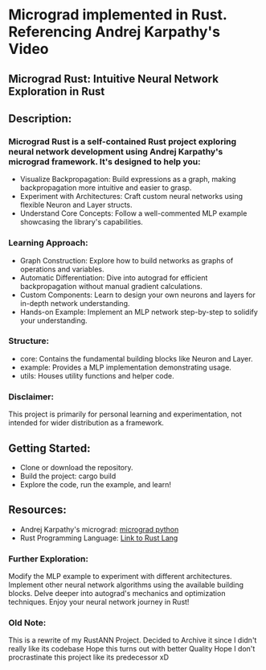 # Micrograd implemented in Rust. Referencing Andrej Karpathy's Video

## Micrograd Rust: Intuitive Neural Network Exploration in Rust
## Description:

### Micrograd Rust is a self-contained Rust project exploring neural network development using Andrej Karpathy's micrograd framework. It's designed to help you:

-   Visualize Backpropagation: Build expressions as a graph, making backpropagation more intuitive and easier to grasp.
-   Experiment with Architectures: Craft custom neural networks using flexible Neuron and Layer structs.
-   Understand Core Concepts: Follow a well-commented MLP example showcasing the library's capabilities.
### Learning Approach:

-   Graph Construction: Explore how to build networks as graphs of operations and variables.
-   Automatic Differentiation: Dive into autograd for efficient backpropagation without manual gradient calculations.
-   Custom Components: Learn to design your own neurons and layers for in-depth network understanding.
-   Hands-on Example: Implement an MLP network step-by-step to solidify your understanding.
### Structure:

-   core: Contains the fundamental building blocks like Neuron and Layer.
-   example: Provides a MLP implementation demonstrating usage.
-   utils: Houses utility functions and helper code.
### Disclaimer:

This project is primarily for personal learning and experimentation, not intended for wider distribution as a framework.

## Getting Started:

- Clone or download the repository.
- Build the project: cargo build
- Explore the code, run the example, and learn!
## Resources:

- Andrej Karpathy's micrograd: [micrograd python](https://www.youtube.com/watch?v=VMj-3S1tku0&pp=ygUPYW5kcmVqIGthcnBhdGh5)
- Rust Programming Language: [Link to Rust Lang](https://www.rust-lang.org/learn)
### Further Exploration:

Modify the MLP example to experiment with different architectures.
Implement other neural network algorithms using the available building blocks.
Delve deeper into autograd's mechanics and optimization techniques.
Enjoy your neural network journey in Rust!


### Old Note:
This is a rewrite of my RustANN Project. Decided to Archive it since I didn't really like its codebase
Hope this turns out with better Quality
Hope I don't procrastinate this project like its predecessor xD
